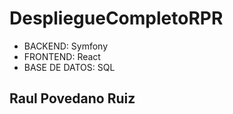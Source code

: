 # DespliegueCompletoRPR


- BACKEND: Symfony
- FRONTEND: React
- BASE DE DATOS: SQL

## Raul Povedano Ruiz